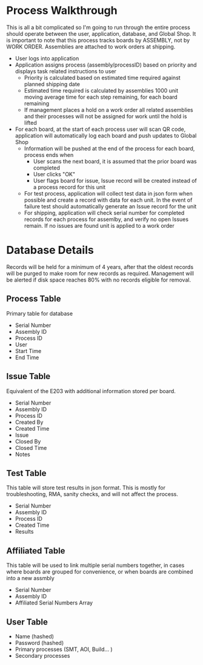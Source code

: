 # Process Walkthrough
This is all a bit complicated so I'm going to run through the entire process should operate between the user, application, database, and Global Shop.
It is important to note that this process tracks boards by ASSEMBLY, not by WORK ORDER. Assemblies are attached to work orders at shipping.
- User logs into application
- Application assigns process (assembly/processID) based on priority and displays task related instructions to user
  - Priority is calculated based on estimated time required against planned shipping date
  - Estimated time required is calculated by assemblies 1000 unit moving average time for each step remaining, for each board remaining
  - If management places a hold on a work order all related assemblies and their processes will not be assigned for work until the hold is lifted
- For each board, at the start of each process user will scan QR code, application will automatically log each board and push updates to Global Shop
  - Information will be pushed at the end of the process for each board, process ends when
    - User scans the next board, it is assumed that the prior board was completed
    - User clicks "OK"
    - User flags board for issue, Issue record will be created instead of a process record for this unit
  - For test process, application will collect test data in json form when possible and create a record with data for each unit. In the event of failure test should automatically generate an Issue record for the unit
  - For shipping, application will check serial number for completed records for each process for assemlby, and verify no open Issues remain. If no issues are found unit is applied to a work order
  
# Database Details

Records will be held for a minimum of 4 years, after that the oldest records will be purged to make room for new records as required. Management will be alerted if disk space reaches 80% with no records eligible for removal.

## Process Table
Primary table for database
   - Serial Number
   - Assembly ID
   - Process ID
   - User
   - Start Time
   - End Time

## Issue Table
Equivalent of the E203 with additional information stored per board.
   - Serial Number
   - Assembly ID
   - Process ID
   - Created By
   - Created Time
   - Issue
   - Closed By
   - Closed Time
   - Notes
   
## Test Table
This table will store test results in json format. This is mostly for troubleshooting, RMA, sanity checks, and will not affect the process.
   - Serial Number
   - Assembly ID
   - Process ID
   - Created Time
   - Results
   
## Affiliated Table
This table will  be used to link multiple serial numbers together, in cases where boards are grouped for convenience, or when boards are combined into a new assmbly
   - Serial Number
   - Assembly ID
   - Affiliated Serial Numbers Array

## User Table
   - Name (hashed)
   - Password (hashed)
   - Primary processes (SMT, AOI, Build... )
   - Secondary processes

